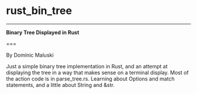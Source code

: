 # rust_bin_tree

---

**Binary Tree Displayed in Rust**

===

By Dominic Maluski

Just a simple binary tree implementation in Rust, and an attempt at displaying the tree in a way that makes sense on a terminal display. Most of the action code is in parse_tree.rs. Learning about Options and match statements, and a little about String and &str.

